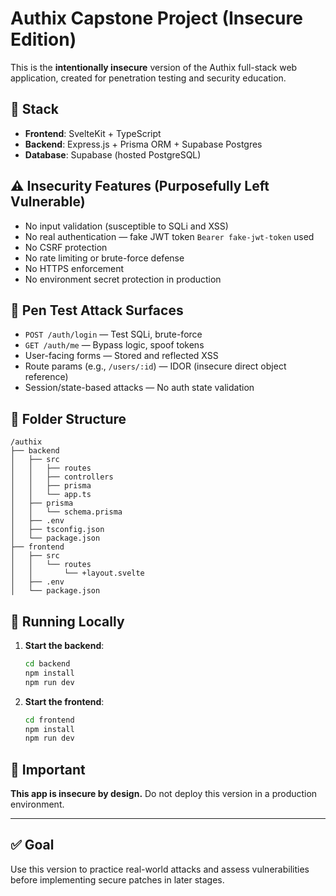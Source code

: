 # Authix Capstone Project (Insecure Edition)

This is the **intentionally insecure** version of the Authix full-stack web application, created for penetration testing and security education.

## 🔧 Stack

* **Frontend**: SvelteKit + TypeScript
* **Backend**: Express.js + Prisma ORM + Supabase Postgres
* **Database**: Supabase (hosted PostgreSQL)

## ⚠️ Insecurity Features (Purposefully Left Vulnerable)

* No input validation (susceptible to SQLi and XSS)
* No real authentication — fake JWT token `Bearer fake-jwt-token` used
* No CSRF protection
* No rate limiting or brute-force defense
* No HTTPS enforcement
* No environment secret protection in production

## 🧪 Pen Test Attack Surfaces

* `POST /auth/login` — Test SQLi, brute-force
* `GET /auth/me` — Bypass logic, spoof tokens
* User-facing forms — Stored and reflected XSS
* Route params (e.g., `/users/:id`) — IDOR (insecure direct object reference)
* Session/state-based attacks — No auth state validation

## 📁 Folder Structure

```
/authix
├── backend
│   ├── src
│   │   ├── routes
│   │   ├── controllers
│   │   ├── prisma
│   │   └── app.ts
│   ├── prisma
│   │   └── schema.prisma
│   ├── .env
│   ├── tsconfig.json
│   └── package.json
├── frontend
│   ├── src
│   │   └── routes
│   │       └── +layout.svelte
│   ├── .env
│   └── package.json
```

## 🚀 Running Locally

1. **Start the backend**:

   ```bash
   cd backend
   npm install
   npm run dev
   ```
2. **Start the frontend**:

   ```bash
   cd frontend
   npm install
   npm run dev
   ```

## 🛑 Important

**This app is insecure by design.** Do not deploy this version in a production environment.

---

## ✅ Goal

Use this version to practice real-world attacks and assess vulnerabilities before implementing secure patches in later stages.
